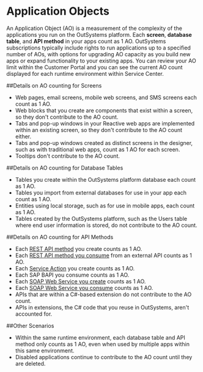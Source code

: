 # Application Objects
An Application Object (AO) is a measurement of the complexity of the applications you run on the OutSystems platform. Each **screen**, **database table**, and **API method** in your apps count as 1 AO. 
OutSystems subscriptions typically include rights to run applications up to a specified number of AOs, with options for upgrading AO capacity as you build new apps or expand functionality to your existing apps. You can review your AO limit within the Customer Portal and you can see the current AO count displayed for each runtime environment within Service Center.

##Details on AO counting for Screens
* Web pages, email screens, mobile web screens, and SMS screens each count as 1 AO. 
* Web blocks that you create are components that exist within a screen, so they don't contribute to the AO count. 
* Tabs and pop-up windows in your Reactive web apps are implemented within an existing screen, so they don't contribute to the AO count either. 
* Tabs and pop-up windows created as distinct screens in the designer, such as with traditional web apps, count as 1 AO for each screen. 
* Tooltips don't contribute to the AO count.

##Details on AO counting for Database Tables
* Tables you create within the OutSystems platform database each count as 1 AO.
* Tables you import from external databases for use in your app each count as 1 AO.
* Entities using local storage, such as for use in mobile apps, each count as 1 AO.
* Tables created by the OutSystems platform, such as the Users table where end user information is stored, do not contribute to the AO count.

##Details on AO counting for API Methods
* Each [REST API method](https://success.outsystems.com/Documentation/11/Extensibility_and_Integration/REST/Expose_REST_APIs) you create counts as 1 AO. 
* Each [REST API method you consume](https://success.outsystems.com/Documentation/11/Extensibility_and_Integration/REST/Consume_REST_APIs) from an external API counts as 1 AO.
* Each [Service Action](https://success.outsystems.com/Documentation/11/Developing_an_Application/Reuse_and_Refactor/Use_Services_to_Expose_Functionality#:~:text=In%20OutSystems%2C%20a%20Service%20Action%20is%20a%20REST,to%20the%20producer%20module%2C%20in%20a%20loosely-coupled%20way.) you create counts as 1 AO.
* Each SAP BAPI you consume counts as 1 AO.
* Each [SOAP Web Service you create](https://success.outsystems.com/Documentation/11/Extensibility_and_Integration/SOAP/Exposing_SOAP_Web_Services/Expose_a_SOAP_Web_Service) counts as 1 AO.
* Each [SOAP Web Service you consume](https://success.outsystems.com/Documentation/11/Extensibility_and_Integration/SOAP/Consuming_SOAP_Web_Services) counts as 1 AO.
* APIs that are within a C#-based extension do not contribute to the AO count.
* APIs in extensions, the C# code that you reuse in OutSystems, aren't accounted for.

##Other Scenarios
* Within the same runtime environment, each database table and API method only counts as 1 AO, even when used by multiple apps within this same environment.
* Disabled applications continue to contribute to the AO count until they are deleted.


